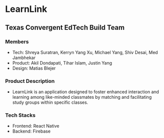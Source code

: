 # LearnLink
## Texas Convergent EdTech Build Team
### Members
- Tech: Shreya Suratran, Kerryn Yang Xu, Michael Yang, Shiv Desai, Med Jambhekar
- Product: Akil Dondapati, Tihar Islam, Justin Yang
- Design: Matias Blejer
### Product Description
- LearnLink is an application designed to foster enhanced interaction and learning among like-minded classmates by matching and facilitating study groups within specific classes.
### Tech Stacks
- Frontend: React Native
- Backend: Firebase
